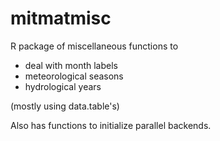 # mitmatmisc

R package of miscellaneous functions to

- deal with month labels
- meteorological seasons
- hydrological years

(mostly using data.table's)

Also has functions to initialize parallel backends.
